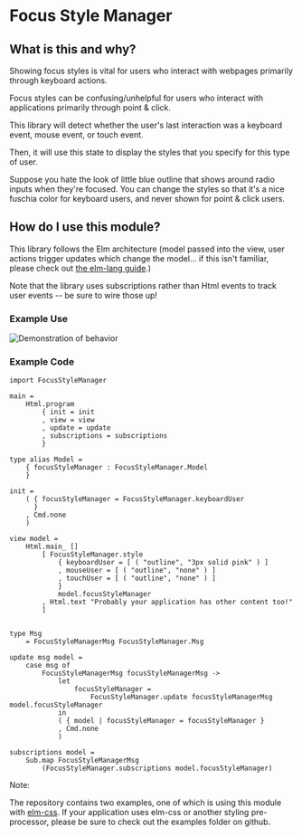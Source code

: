 # Focus Style Manager

## What is this and why?

Showing focus styles is vital for users who interact with webpages primarily
through keyboard actions.

Focus styles can be confusing/unhelpful for users who interact with applications
primarily through point & click.

This library will detect whether the user's last interaction was a keyboard event,
mouse event, or touch event.

Then, it will use this state to display the styles that you specify for this
type of user.

Suppose you hate the look of little blue outline that shows around radio inputs
when they're focused. You can change the styles so that it's a nice fuschia
color for keyboard users, and never shown for point & click users.

## How do I use this module?

This library follows the Elm architecture (model passed into the view,
user actions trigger updates which change the model... if this isn't familiar,
please check out [the elm-lang guide](https://guide.elm-lang.org/architecture/).)

Note that the library uses subscriptions rather than Html events to track user events --
be sure to wire those up!

### Example Use

![Demonstration of behavior](https://user-images.githubusercontent.com/8811312/36335614-0c391842-1336-11e8-8571-863221bae289.gif)

### Example Code

```
import FocusStyleManager

main =
    Html.program
        { init = init
        , view = view
        , update = update
        , subscriptions = subscriptions
        }

type alias Model =
    { focusStyleManager : FocusStyleManager.Model
    }

init =
    ( { focusStyleManager = FocusStyleManager.keyboardUser
      }
    , Cmd.none
    )

view model =
    Html.main_ []
        [ FocusStyleManager.style
            { keyboardUser = [ ( "outline", "3px solid pink" ) ]
            , mouseUser = [ ( "outline", "none" ) ]
            , touchUser = [ ( "outline", "none" ) ]
            }
            model.focusStyleManager
        , Html.text "Probably your application has other content too!"
        ]


type Msg
    = FocusStyleManagerMsg FocusStyleManager.Msg

update msg model =
    case msg of
        FocusStyleManagerMsg focusStyleManagerMsg ->
            let
                focusStyleManager =
                    FocusStyleManager.update focusStyleManagerMsg model.focusStyleManager
            in
            ( { model | focusStyleManager = focusStyleManager }
            , Cmd.none
            )

subscriptions model =
    Sub.map FocusStyleManagerMsg
        (FocusStyleManager.subscriptions model.focusStyleManager)
```

Note:

The repository contains two examples, one of which is using this module with
[elm-css](http://package.elm-lang.org/packages/rtfeldman/elm-css/latest).
If your application uses elm-css or another styling pre-processor,
please be sure to check out the examples folder on github.
